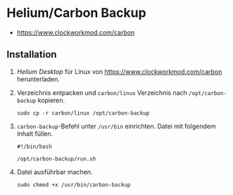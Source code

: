 # Helium/Carbon Backup

+   <https://www.clockworkmod.com/carbon>



## Installation

1.  *Helium Desktop* für Linux von <https://www.clockworkmod.com/carbon> herunterladen.
2.  Verzeichnis entpacken und `carbon/linux` Verzeichnis nach `/opt/carbon-backup` kopieren.

        sudo cp -r carbon/linux /opt/carbon-backup
3.  `carbon-backup`-Befehl unter `/usr/bin` einrichten. Datei mit folgendem Inhalt füllen.

        #!/bin/bash

        /opt/carbon-backup/run.sh
4.  Datei ausführbar machen.

        sudo chmod +x /usr/bin/carbon-backup
